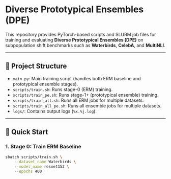 # Diverse Prototypical Ensembles (DPE)

This repository provides PyTorch-based scripts and SLURM job files for training and evaluating **Diverse Prototypical Ensembles (DPE)** on subpopulation shift benchmarks such as **Waterbirds**, **CelebA**, and **MultiNLI**.

---

## 🔧 Project Structure

- `main.py`: Main training script (handles both ERM baseline and prototypical ensemble stages).
- `scripts/train.sh`: Runs stage-0 (ERM) training.
- `scripts/train_pe.sh`: Runs stage-1+ (prototypical ensemble) training.
- `scripts/train_all.sh`: Runs all ERM jobs for multiple datasets.
- `scripts/train_all_pe.sh`: Runs all ensemble jobs for multiple datasets.
- `logs/`: Contains output logs (`%x.%j.log`).

---

## 🚀 Quick Start

### 1. Stage 0: Train ERM Baseline

```bash
sbatch scripts/train.sh \
    --dataset_name Waterbirds \
    --model_name resnet152 \
    --epochs 400
